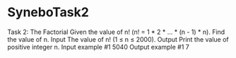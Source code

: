 # SyneboTask2

Task 2: The Factorial
Given the value of n! (n! = 1 * 2 * ... * (n - 1) * n). Find the value of n.
Input
The value of n! (1 ≤ n ≤ 2000).
Output
Print the value of positive integer n.
Input example #1
5040
Output example #1
7
